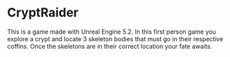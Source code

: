 # CryptRaider
This is a game made with Unreal Engine 5.2. In this first person game you explore a crypt and locate 3 skeleton bodies that must go in their respective coffins. Once the skeletons are in their correct location your fate awaits.
